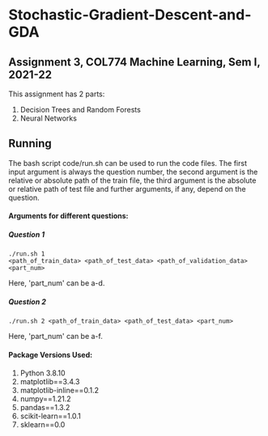 # Stochastic-Gradient-Descent-and-GDA
## Assignment 3, COL774 Machine Learning, Sem I, 2021-22
This assignment has 2 parts: 
1. Decision Trees and Random Forests
2. Neural Networks

## Running

The bash script code/run.sh can be used to run the code files. The first input argument is always the question number, the second argument is the relative or absolute path of the train file, the third argument is the absolute or relative path of test file and further arguments, if any, depend on the question.

#### Arguments for different questions:
##### Question 1
	./run.sh 1 <path_of_train_data> <path_of_test_data> <path_of_validation_data> <part_num>
Here, 'part_num' can be a-d.	

##### Question 2
	./run.sh 2 <path_of_train_data> <path_of_test_data> <part_num>
Here, 'part_num' can be a-f.
	
#### Package Versions Used:
1. Python 3.8.10
2. matplotlib==3.4.3
3. matplotlib-inline==0.1.2
4. numpy==1.21.2
5. pandas==1.3.2
6. scikit-learn==1.0.1
7. sklearn==0.0


